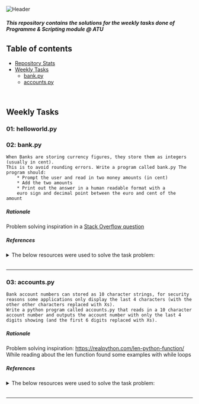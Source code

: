 ![Header](https://raw.githubusercontent.com/tindrais/pands-weekly-tasks/Images/readme_header.png)

###### __This repository contains the solutions for the weekly tasks done of Programme & Scripting module @ ATU__


## Table of contents

* [Repository Stats](#Repository-Stats)
* [Weekly Tasks](#Weekly-Tasks)
    * [bank.py](#bankpy)
    * [accounts.py](#accountspy)

<br>

## Weekly Tasks

### 01: helloworld.py


### 02: bank.py

    When Banks are storing currency figures, they store them as integers (usually in cent). 
    This is to avoid rounding errors. Write a program called bank.py The program should:
        * Prompt the user and read in two money amounts (in cent)
        * Add the two amounts
        * Print out the answer in a human readable format with a 
        euro sign and decimal point between the euro and cent of the amount 


##### Rationale

Problem solving inspiration in a [Stack Overflow question](https://stackoverflow.com/questions/71041895/using-floor-division-and-modulo-together)


##### References
<details>
           <summary>The below resources were used to solve the task problem:</summary>
           <p>

* https://www.w3schools.com/python/python_user_input.asp

* https://www.w3schools.com/python/python_casting.asp

* https://realpython.com/python-string-formatting/ 

* https://realpython.com/python-format-mini-language/

* https://www.geeksforgeeks.org/python-operators/?ref=lbp 

* https://realpython.com/python-modulo-operator/ 

* https://www.geeksforgeeks.org how-to-add-leading-zeros-to-a-number-in-python/

* https://docs.python.org/3/library/functions.html#divmod

* https://stackoverflow.com/questions/71041895/using-floor-division-and-modulo-together 

* https://www.w3schools.com/python/python_tuples_access.asp

    </p>
</details>

<br>

---

### 03: accounts.py

    Bank account numbers can stored as 10 character strings, for security reasons some applications only display the last 4 characters (with the other other characters replaced with Xs).
    Write a python program called accounts.py that reads in a 10 character account number and outputs the account number with only the last 4 digits showing (and the first 6 digits replaced with Xs).


##### Rationale
Problem solving inspiration: https://realpython.com/len-python-function/
While reading about the len function found some examples with while loops


##### References
<details>
           <summary>The below resources were used to solve the task problem:</summary>
           <p>
* https://realpython.com/len-python-function/
* https://docs.python.org/3/library/stdtypes.html#str.isdigit
* https://www.w3schools.com/python/python_tuples_access.asp
* https://www.w3schools.com/python/python_strings_escape.asp
* https://realpython.com/python-while-loop/ 
* https://realpython.com/python-strings/
* https://docs.python.org/3/library/functions.html#len   
    </p>
</details>

<br>

---